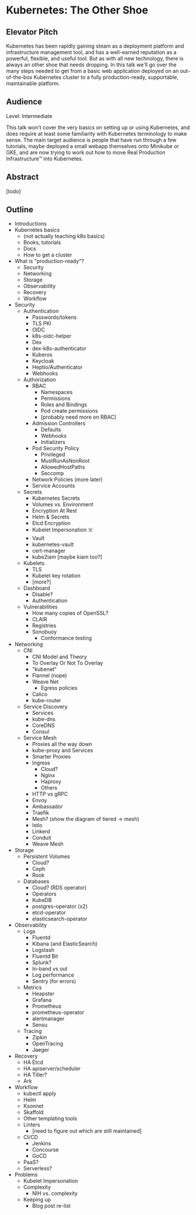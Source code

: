 # Kubernetes: The Other Shoe

## Elevator Pitch

Kubernetes has been rapidly gaining steam as a deployment platform and
infrastructure management tool, and has a well-earned reputation as a powerful,
flexible, and useful tool. But as with all new technology, there is always an
other shoe that needs dropping. In this talk we'll go over the many steps needed
to get from a basic web application deployed on an out-of-the-box Kubernetes
cluster to a fully production-ready, supportable, maintainable platform.

## Audience

Level: Intermediate

This talk won't cover the very basics on setting up or using Kubernetes, and
does require at least some familiarity with Kubernetes terminology to make sense.
The main target audience is people that have run through a few tutorials, maybe
deployed a small webapp themselves onto Minikube or GKE, and are now trying to
work out how to move Real Production Infrastructure™ into Kubernetes.

## Abstract

[todo]

## Outline

* Introductions
* Kubernetes basics
  * (not actually teaching k8s basics)
  * Books, tutorials
  * Docs
  * How to get a cluster
* What is "production-ready"?
  * Security
  * Networking
  * Storage
  * Observability
  * Recovery
  * Workflow
* Security
  * Authentication
    * Passwords/tokens
    * TLS PKI
    * OIDC
    * k8s-oidc-helper
    * Dex
    * dex-k8s-authenticator
    * Kuberos
    * Keycloak
    * Heptio/Authenticator
    * Webhooks
  * Authorization
    * RBAC
      * Namespaces
      * Permissions
      * Roles and Bindings
      * Pod create permissions
      * [probably need more on RBAC]
    * Admission Controllers
      * Defaults
      * Webhooks
      * Initializers
    * Pod Security Policy
      * Privileged
      * MustRunAsNonRoot
      * AllowedHostPaths
      * Seccomp
    * Network Policies (more later)
    * Service Accounts
  * Secrets
    * Kubernetes Secrets
    * Volumes vs. Environment
    * Encryption At Rest
    * Helm & Secrets
    * Etcd Encryption
    * Kubelet Impersonation ☠️
    * Vault
    * kubernetes-vault
    * cert-manager
    * kube2iam [maybe kiam too?]
  * Kubelets
    * TLS
    * Kubelet key rotation
    * [more?]
  * Dashboard
    * Disable?
    * Authentication
  * Vulnerabilities
    * How many copies of OpenSSL?
    * CLAIR
    * Registries
    * Sonobuoy
      * Conformance testing
* Networking
  * CNI
    * CNI Model and Theory
    * To Overlay Or Not To Overlay
    * "kubenet"
    * Flannel (nope)
    * Weave Net
      * Egress policies
    * Calico
    * kube-router
  * Service Discovery
    * Services
    * kube-dns
    * CoreDNS
    * Consul
  * Service Mesh
    * Proxies all the way down
    * kube-proxy and Services
    * Smarter Proxies
    * Ingress
      * Cloud?
      * Nginx
      * Haproxy
      * Others
    * HTTP vs gRPC
    * Envoy
    * Ambassador
    * Traefik
    * Mesh? (show the diagram of tiered -> mesh)
    * Istio
    * Linkerd
    * Conduit
    * Weave Mesh
* Storage
  * Persistent Volumes
    * Cloud?
    * Ceph
    * Rook
  * Databases
    * Cloud? (RDS operator)
    * Operators
    * KubeDB
    * postgres-operator (x2)
    * etcd-operator
    * elasticsearch-operator
* Observability
  * Logs
    * Fluentd
    * Kibana (and ElasticSearch)
    * Logstash
    * Fluentd Bit
    * Splunk?
    * In-band vs out
    * Log performance
    * Sentry (for errors)
  * Metrics
    * Heapster
    * Grafana
    * Prometheus
    * prometheus-operator
    * alertmanager
    * Sensu
  * Tracing
    * Zipkin
    * OpenTracing
    * Jaeger
* Recovery
  * HA Etcd
  * HA apiserver/scheduler
  * HA Tiller?
  * Ark
* Workflow
  * kubectl apply
  * Helm
  * Ksonnet
  * Skaffold
  * Other templating tools
  * Linters
    * [need to figure out which are still maintained]
  * CI/CD
    * Jenkins
    * Concourse
    * GoCD
  * PaaS?
  * Serverless?
* Problems
  * Kubelet Impersonation
  * Complexity
    * NIH vs. complexity
  * Keeping up
    * Blog post re-list
